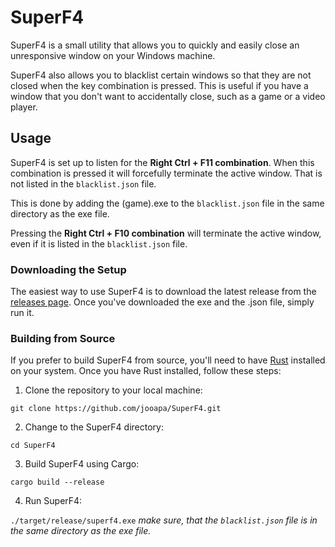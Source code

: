 # SuperF4

SuperF4 is a small utility that allows you to quickly and easily close an unresponsive window on your Windows machine. 

SuperF4 also allows you to blacklist certain windows so that they are not closed when the key combination is pressed. This is useful if you have a window that you don't want to accidentally close, such as a game or a video player.

## Usage

SuperF4 is set up to listen for the **Right Ctrl + F11 combination**. When this combination is pressed it will forcefully terminate the active window. That is not listed in the `blacklist.json` file.

This is done by adding the (game).exe to the `blacklist.json` file in the same directory as the exe file.

Pressing the **Right Ctrl + F10 combination** will terminate the active window, even if it is listed in the `blacklist.json` file.

### Downloading the Setup

The easiest way to use SuperF4 is to download the latest release from the [releases page](https://github.com/jooapa/SuperF4/releases/tag/release). Once you've downloaded the exe and the .json file, simply run it.

### Building from Source

If you prefer to build SuperF4 from source, you'll need to have [Rust](https://www.rust-lang.org/tools/install) installed on your system. Once you have Rust installed, follow these steps:

1.  Clone the repository to your local machine:

`git clone https://github.com/jooapa/SuperF4.git` 

2.  Change to the SuperF4 directory:

`cd SuperF4` 

3.  Build SuperF4 using Cargo:

`cargo build --release` 

4.  Run SuperF4:

`./target/release/superf4.exe` 
*make sure, that the `blacklist.json` file is in the same directory as the exe file.*


